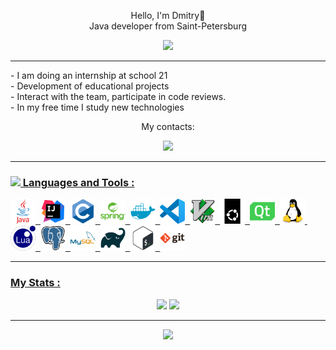 <p align='center'>
Hello, I'm Dmitry👋<br>Java developer from Saint-Petersburg</p>
<p align='center'>  
  <img src="https://media.giphy.com/media/JHliQh4MRn1Vcoo7pW/giphy.gif" width="150"/>
</div>

---

<div style="text-align: left;">
- I am doing an internship at school 21<br>- Development of educational projects<br>- Interact with the team, participate in code reviews.<br>- In my free time I study new technologies</p>

  <p align='center'>
My contacts: </p>
 <p align='center'>
    <a href="https://t.me/Strategy_0">
       <img src="https://img.shields.io/badge/Telegram-2CA5E0?style=for-the-badge&logo=telegram&logoColor=white"/>
</div>
  
---

### <img src="https://images.emojiterra.com/google/noto-emoji/unicode-15.1/color/512px/1f6e0.png" width="18"> Languages and Tools :
<div>
  <img src="https://github.com/devicons/devicon/blob/master/icons/java/java-original-wordmark.svg" title="Java" alt="Java" width="40" height="40"/>&nbsp;
  <img src="https://github.com/devicons/devicon/blob/master/icons/intellij/intellij-original.svg" title="Intellij" alt="Intellij" width="40" height="40"/>&nbsp;
  <img src="https://github.com/devicons/devicon/blob/master/icons/c/c-original.svg" title="C" alt="C" width="40" height="40"/>&nbsp;
  <img src="https://github.com/devicons/devicon/blob/master/icons/spring/spring-original-wordmark.svg" title="Spring" alt="Spring" width="40" height="40"/>&nbsp;
  <img src="https://github.com/devicons/devicon/blob/master/icons/docker/docker-plain.svg" title="Docker" alt="Docker" width="40" height="40"/>&nbsp;
  <img src="https://github.com/devicons/devicon/blob/master/icons/vscode/vscode-original.svg" title="Vscode" alt="Vscode" width="40" height="40"/>&nbsp;
  <img src="https://github.com/devicons/devicon/blob/master/icons/vim/vim-original.svg" title="Vim" alt="Vim" width="40" height="40"/>&nbsp;
  <img src="https://github.com/devicons/devicon/blob/master/icons/ubuntu/ubuntu-plain.svg"  title="Ubuntu" alt="Ubuntu" width="40" height="40"/>&nbsp;
  <img src="https://github.com/devicons/devicon/blob/master/icons/qt/qt-original.svg" title="Qt" alt="Qt" width="40" height="40"/>&nbsp;
  <img src="https://github.com/devicons/devicon/blob/master/icons/linux/linux-original.svg" title="Linux" alt="Linux" width="40" height="40"/>&nbsp;
  <img src="https://github.com/devicons/devicon/blob/master/icons/lua/lua-original-wordmark.svg" title="Lua" alt="Lua" width="40" height="40"/>&nbsp;
  <img src="https://github.com/devicons/devicon/blob/master/icons/postgresql/postgresql-original.svg" title="Postgresql" alt="Postgresql" width="40" height="40"/>&nbsp;
  <img src="https://github.com/devicons/devicon/blob/master/icons/mysql/mysql-original-wordmark.svg" title="MySQL"  alt="MySQL" width="40" height="40"/>&nbsp;
  <img src="https://github.com/devicons/devicon/blob/master/icons/gradle/gradle-plain.svg" title="Gradle" alt="Gradle" width="40" height="40"/>&nbsp;
  <img src="https://github.com/devicons/devicon/blob/master/icons/bash/bash-original.svg" title="Bash" alt="Bash" width="40" height="40"/>&nbsp;
  <img src="https://github.com/devicons/devicon/blob/master/icons/git/git-original-wordmark.svg" title="Git" **alt="Git" width="40" height="40"/>
</div>

---

### My Stats :
<p align='center'>
   <a href="https://github-readme-stats.vercel.app/api?username=StrategEqu&show_icons=true&count_private=true&theme=vision-friendly-dark">
       <img height=150 src="https://github-readme-stats.vercel.app/api?username=StrategEqu&show_icons=true&count_private=true&theme=vision-friendly-dark"/></a>
   <a href="https://github.com/StrategEqu/github-readme-stats&theme=vision-friendly-dark">
       <img height=150 src="https://github-readme-stats.vercel.app/api/top-langs/?username=StrategEqu&layout=compact&theme=vision-friendly-dark"/></a>
</p>
      
---

<div id="header" align="center">
  <img src="https://media.giphy.com/media/DsDtZSnCC3PZL3lbbW/giphy.gif"/>
</div>
